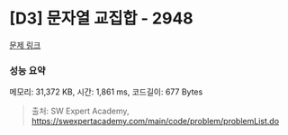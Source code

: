 # [D3] 문자열 교집합 - 2948 

[문제 링크](https://swexpertacademy.com/main/code/problem/problemDetail.do?contestProbId=AV-Un3G64SUDFAXr) 

### 성능 요약

메모리: 31,372 KB, 시간: 1,861 ms, 코드길이: 677 Bytes



> 출처: SW Expert Academy, https://swexpertacademy.com/main/code/problem/problemList.do